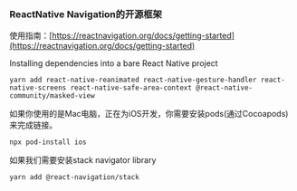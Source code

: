 

### ReactNative Navigation的开源框架

使用指南：[https://reactnavigation.org/docs/getting-started](https://reactnavigation.org/docs/getting-started)


Installing dependencies into a bare React Native project
```
yarn add react-native-reanimated react-native-gesture-handler react-native-screens react-native-safe-area-context @react-native-community/masked-view
```

如果你使用的是Mac电脑，正在为iOS开发，你需要安装pods(通过Cocoapods)来完成链接。
```
npx pod-install ios
```


如果我们需要安装stack navigator library
```
yarn add @react-navigation/stack
```

